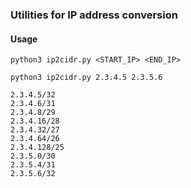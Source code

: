 ### Utilities for IP address conversion

#### Usage 
`python3 ip2cidr.py <START_IP> <END_IP>`

`python3 ip2cidr.py 2.3.4.5 2.3.5.6`

```
2.3.4.5/32
2.3.4.6/31
2.3.4.8/29
2.3.4.16/28
2.3.4.32/27
2.3.4.64/26
2.3.4.128/25
2.3.5.0/30
2.3.5.4/31
2.3.5.6/32
```
